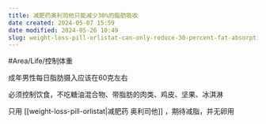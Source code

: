 ```yaml
---
title: 减肥药奥利司他只能减少30%的脂肪吸收
date created: 2024-05-07 15:59
date modified: 2024-05-26 10:49
slug: weight-loss-pill-orlistat-can-only-reduce-30-percent-fat-absorption
---
```


#Area/Life/控制体重

成年男性每日脂肪摄入应该在60克左右

必须控制饮食，不吃糖油混合物、带脂肪的肉类、鸡皮、坚果、冰淇淋

只用 [[weight-loss-pill-orlistat|减肥药 奥利司他]] ，期待减脂，并无卵用